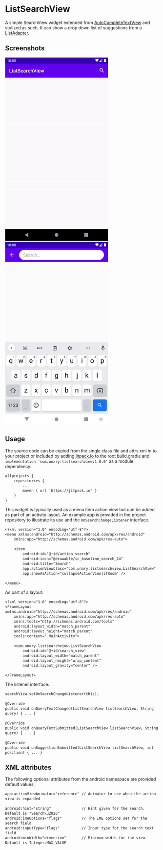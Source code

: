# ListSearchView
A simple SearchView widget extended from [AutoCompleteTextView](https://developer.android.com/reference/android/widget/AutoCompleteTextView) and stylized as such. It can show a drop down list of suggestions from a [ListAdapter](https://developer.android.com/reference/android/widget/ListAdapter).

## Screenshots
<img src="/images/screenshot-animation.gif" alt="Screenshot" height=600> <img src="/images/screenshot-styled.png" alt="Screenshot" height=600>

## Usage
The source code can be copied from the single class file and attrs.xml in to your project or included by adding [jitpack.io](https://jitpack.io/) to the root build.gradle and `implementation 'com.unary:listsearchview:1.0.0'` as a module dependency.
```
allprojects {
    repositories {
        ...
        maven { url 'https://jitpack.io' }
    }
}
```
This widget is typically used as a menu item action view but can be added as part of an activity layout. An example app is provided in the project repository to illustrate its use and the `OnSearchChangeListener` interface.
```
<?xml version="1.0" encoding="utf-8"?>
<menu xmlns:android="http://schemas.android.com/apk/res/android"
    xmlns:app="http://schemas.android.com/apk/res-auto">

    <item
        android:id="@+id/action_search"
        android:icon="@drawable/ic_baseline_search_24"
        android:title="Search"
        app:actionViewClass="com.unary.listsearchview.ListSearchView"
        app:showAsAction="collapseActionView|ifRoom" />

</menu>
```
As part of a layout:
```
<?xml version="1.0" encoding="utf-8"?>
<FrameLayout xmlns:android="http://schemas.android.com/apk/res/android"
    xmlns:app="http://schemas.android.com/apk/res-auto"
    xmlns:tools="http://schemas.android.com/tools"
    android:layout_width="match_parent"
    android:layout_height="match_parent"
    tools:context=".MainActivity">

    <com.unary.listsearchview.ListSearchView
        android:id="@+id/search_view"
        android:layout_width="match_parent"
        android:layout_height="wrap_content"
        android:layout_gravity="center" />

</FrameLayout>
```
The listener interface:
```
searchView.setOnSearchChangeListener(this);

@Override
public void onQueryTextChanged(ListSearchView listSearchView, String query) { ... }

@Override
public void onQueryTextSubmitted(ListSearchView listSearchView, String query) { ... }

@Override
public void onSuggestionSubmitted(ListSearchView listSearchView, int position) { ... }
```

## XML attributes
The following optional attributes from the android namespace are provided default values:
```
app:actionViewAnimator="reference" // Animator to use when the action view is expanded

android:hint="string"              // Hint given for the search. Default is "Search\u2026"
android:imeOptions="flags"         // The IME options set for the search field
android:inputType="flags"          // Input type for the search text field
android:minWidth="dimension"       // Minimum width for the view. Default is Integer.MAX_VALUE
```
